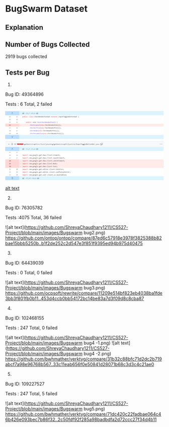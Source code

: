# BugSwarm Dataset

## Explanation

## Number of Bugs Collected
2919 bugs collected

## Tests per Bug
1.
Bug ID: 49364896

Tests : 6 Total, 2 failed

![alt text](https://github.com/ShreyaChaudhary1211/CS527-Project/blob/main/images/Bugswarmbug1-1.png)

[alt text](https://github.com/ShreyaChaudhary1211/CS527-Project/blob/main/images/Bugswarmbug1-2.png)






2.
Bug ID: 76305782

Tests :4075 Total, 36 failed

![alt text](https://github.com/ShreyaChaudhary1211/CS527-Project/blob/main/images/Bugswarm bug2.png)
https://github.com/ontop/ontop/compare/87ed6c57918e3978f3825388b82bae15bbb5250b..b1f2de252c2d547e3f851f9395ed94b975d40475


3.
Bug ID: 64439039

Tests : 0 Total, 0 failed

![alt text](https://github.com/ShreyaChaudhary1211/CS527-Project/blob/main/images/Bugswarm bug3.png)
https://github.com/ocpsoft/rewrite/compare/11209e514bf823eb4038ba1fde3bb3f801fb0b11..453d4ccb0bb54172bc14be83a7d3f09d8c8cba87


4.
Bug ID: 102468155

Tests : 247 Total, 0 failed

![alt text](https://github.com/ShreyaChaudhary1211/CS527-Project/blob/main/images/Bugswarm bug4 -1.png)
![alt text](https://github.com/ShreyaChaudhary1211/CS527-Project/blob/main/images/Bugswarm bug4 -2.png)
https://github.com/bwhmather/verktyg/compare/31b32c88bfc71d2dc2b719abcf7a98e96768b567..33c11eab656f0e50841d28071b68c3d3c4c21ae0


5.
Bug ID: 109227527

Tests : 247 Total, 5 failed

![alt text](https://github.com/ShreyaChaudhary1211/CS527-Project/blob/main/images/Bugswarm bug5.png)
https://github.com/bwhmather/verktyg/compare/71dc420c22fadbae064c46b426e093bec7b86f32..2c50fdf92f285a98badbdfa2d72ccc27f34d4b11




